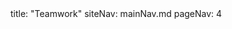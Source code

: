 <frontmatter>
title: "Teamwork"
siteNav: mainNav.md
pageNav: 4
</frontmatter>

<include src="container-inPage-asFlat.md" boilerplate />
